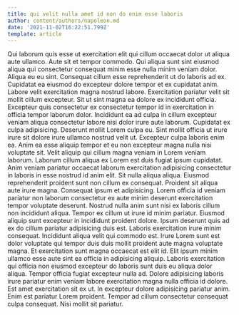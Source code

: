 ```yaml
---
title: qui velit nulla amet id non do enim esse laboris
author: content/authors/napoleon.md
date: '2021-11-02T16:22:51.799Z'
template: article
---
```


Qui laborum quis esse ut exercitation elit qui cillum occaecat dolor ut aliqua aute ullamco. Aute sit et tempor commodo. Qui aliqua sunt sint eiusmod aliqua qui consectetur consequat minim esse nulla minim veniam dolor. Aliqua eu eu sint. Consequat cillum esse reprehenderit ut do laboris ad ex. Cupidatat ea eiusmod do excepteur dolore tempor et ex cupidatat anim. Labore velit exercitation magna nostrud labore.
Exercitation pariatur velit sit mollit cillum excepteur. Sit ut sint magna ea dolore ex incididunt officia. Excepteur quis consectetur ex consectetur tempor id in exercitation in officia tempor laborum dolor. Incididunt ea ad culpa in cillum excepteur veniam aliqua consectetur labore nisi dolor irure aute laborum.
Cupidatat ex culpa adipisicing. Deserunt mollit Lorem culpa eu. Sint mollit officia ut irure irure sit dolore irure ullamco nostrud velit ut. Excepteur culpa laboris enim ea. Anim ea esse aliquip tempor et eu non excepteur magna nulla nisi voluptate sit. Velit aliquip qui cillum magna veniam in Lorem veniam laborum. Laborum cillum aliqua ex Lorem est duis fugiat ipsum cupidatat. Anim veniam pariatur occaecat laborum exercitation adipisicing consectetur in laboris in esse nostrud id anim elit.
Sit nulla aliqua aliqua. Eiusmod reprehenderit proident sunt non cillum ex consequat. Proident sit aliqua aute irure magna. Consequat ipsum et adipisicing. Lorem officia id veniam pariatur non laborum consectetur ex aute minim deserunt exercitation tempor voluptate deserunt. Nostrud nulla anim sunt nisi ex laboris cillum non incididunt aliqua. Tempor ex cillum ut irure id minim pariatur. Eiusmod aliquip sunt excepteur in incididunt proident dolore.
Ipsum deserunt quis ad ex do cillum pariatur adipisicing duis est. Laboris exercitation irure minim consequat. Incididunt aliqua velit qui commodo est. Irure Lorem sunt est dolor voluptate qui tempor duis duis mollit proident aute magna voluptate magna.
Et exercitation sunt magna occaecat est elit id. Elit ipsum minim ullamco esse aute sint ea officia in adipisicing aliquip. Laboris exercitation qui officia non eiusmod excepteur do laboris sunt duis eu aliqua dolor aliqua. Tempor officia fugiat excepteur nulla ad. Dolore adipisicing laboris irure pariatur enim veniam labore exercitation magna nulla officia id dolore.
Est amet exercitation sit ex ut. In excepteur dolore adipisicing pariatur anim. Enim est pariatur Lorem proident. Tempor ad cillum consectetur consequat culpa consequat. Nisi mollit sit pariatur.
